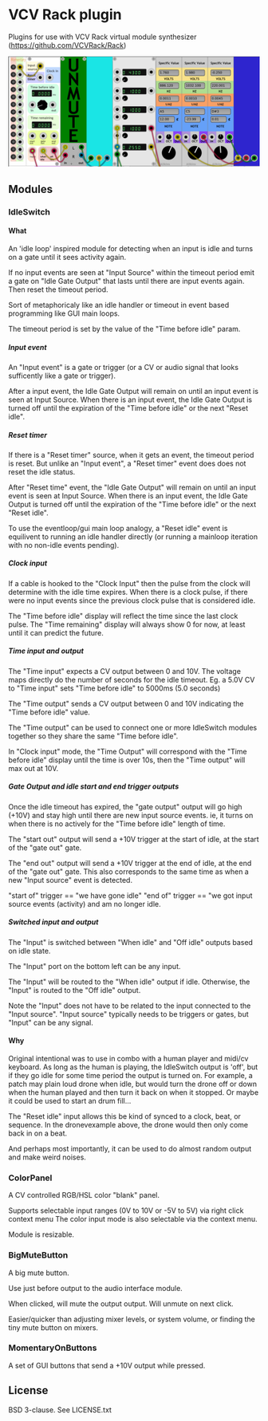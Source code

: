 
# VCV Rack plugin

Plugins for use with VCV Rack virtual module synthesizer (https://github.com/VCVRack/Rack)

![screenshot](./screenshots/modules.png)

## Modules

### IdleSwitch

#### What

An 'idle loop' inspired module for detecting when an input
is idle and turns on a gate until it sees activity again.

If no input events are seen at "Input Source" within the timeout period
emit a gate on "Idle Gate Output" that lasts until there are input events
again. Then reset the timeout period.

Sort of metaphoricaly like an idle handler or timeout in event based
programming like GUI main loops.

The timeout period is set by the value
of the "Time before idle" param.

##### Input event

An "Input event" is a gate or trigger (or a CV or audio signal
that looks sufficently like a gate or trigger).

After a input event, the Idle Gate Output will remain on until
an input event is seen at Input Source. When there is an input event, the Idle
Gate Output is turned off until the expiration of the "Time before idle" or
the next "Reset idle".

##### Reset timer

If there is a "Reset timer" source, when it gets an event, the timeout period
is reset. But unlike an "Input event", a "Reset timer" event does does not
reset the idle status.

After "Reset time" event, the "Idle Gate Output" will remain on until
an input event is seen at Input Source. When there is an input event, the Idle
Gate Output is turned off until the expiration of the "Time before idle" or
the next "Reset idle".

To use the eventloop/gui main loop analogy, a "Reset idle" event is equilivent to
running an idle handler directly (or running a mainloop iteration with no non-idle
events pending).

##### Clock input

If a cable is hooked to the "Clock Input" then the pulse from the clock
will determine with the idle time expires. When there is a clock pulse,
if there were no input events since the previous clock pulse that is
considered idle.

The "Time before idle" display will reflect the time since the last
clock pulse. The "Time remaining" display will always show 0 for now,
at least until it can predict the future.

##### Time input and output

The "Time input" expects a CV output between 0 and 10V. The voltage
maps directly do the number of seconds for the idle timeout.
Eg. a 5.0V CV to "Time input" sets "Time before idle" to 5000ms (5.0 seconds)

The "Time output" sends a CV output between 0 and 10V indicating
the "Time before idle" value.

The "Time output" can be used to connect one or more IdleSwitch modules
together so they share the same "Time before idle".

In "Clock input" mode, the "Time Output" will correspond with the
"Time before idle" display until the time is over 10s, then the
"Time output" will max out at 10V.

##### Gate Output and idle start and end trigger outputs

Once the idle timeout has expired, the "gate output" output
will go high (+10V) and stay high until there are new input
source events. ie, it turns on when there is no actively for
the "Time before idle" length of time.

The "start out" output will send a +10V trigger at the start
of idle, at the start of the "gate out" gate.

The "end out" output will send a +10V trigger at the end of
idle, at the end of the "gate out" gate. This also corresponds
to the same time as when a new "Input source" event is detected.

"start of" trigger == "we have gone idle"
"end of" trigger == "we got input source events (activity) and am no
longer idle.

##### Switched input and output

The "Input" is switched between "When idle" and
"Off idle" outputs based on idle state.

The "Input" port on the bottom left can be any input.

The "Input" will be routed to the "When idle" output if idle.
Otherwise, the "Input" is routed to the "Off idle" output.

Note the "Input" does not have to be related to the input connected
to the "Input source". "Input source" typically needs to be triggers
or gates, but "Input" can be any signal.

#### Why

Original intentional was to use in combo with a human player and midi/cv keyboard.
As long as the human is playing, the IdleSwitch output is 'off', but if they go
idle for some time period the output is turned on. For example, a patch may plain
loud drone when idle, but would turn the drone off or down when the human played
and then turn it back on when it stopped. Or maybe it could be used to start an
drum fill...

The "Reset idle" input allows this be kind of synced to a clock, beat, or sequence.
In the dronevexample above, the drone would then only come back in on a beat.

And perhaps most importantly, it can be used to do almost random output and
make weird noises.

### ColorPanel

A CV controlled RGB/HSL color "blank" panel.

Supports selectable input ranges (0V to 10V or -5V to 5V) via right click context menu
The color input mode is also selectable via the context menu.

Module is resizable.

### BigMuteButton

A big mute button.

Use just before output to the audio interface module.

When clicked, will mute the output output. Will unmute on next
click.

Easier/quicker than adjusting mixer levels, or system volume, or finding
the tiny mute button on mixers.

### MomentaryOnButtons

A set of GUI buttons that send a +10V output while pressed.

## License

BSD 3-clause. See LICENSE.txt
